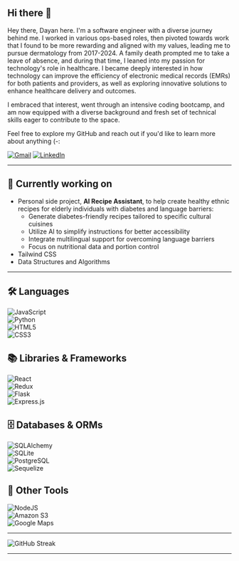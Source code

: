 ## Hi there 👋  
Hey there, Dayan here. I'm a software engineer with a diverse journey behind me. I worked in various ops-based roles, then pivoted towards work that I found to be more rewarding and aligned with my values, leading me to pursue dermatology from 2017-2024. A family death prompted me to take a leave of absence, and during that time, I leaned into my passion for technology's role in healthcare. I became deeply interested in how technology can improve the efficiency of electronic medical records (EMRs) for both patients and providers, as well as exploring innovative solutions to enhance healthcare delivery and outcomes.

I embraced that interest, went through an intensive coding bootcamp, and am now equipped with a diverse background and fresh set of technical skills eager to contribute to the space.  

Feel free to explore my GitHub and reach out if you'd like to learn more about anything (-:  

[![Gmail](https://img.shields.io/badge/Gmail-D14836?style=for-the-badge&logo=gmail&logoColor=white)](mailto:zakrzewski.dayan@gmail.com)
[![LinkedIn](https://img.shields.io/badge/LinkedIn-%230077B5.svg?style=for-the-badge&logo=linkedin&logoColor=white)](https://www.linkedin.com/in/dayan-zakrzewski-870b77191)


---

## 🚀 Currently working on  
- Personal side project, **AI Recipe Assistant**, to help create healthy ethnic recipes for elderly individuals with diabetes and language barriers:  
  - Generate diabetes-friendly recipes tailored to specific cultural cuisines  
  - Utilize AI to simplify instructions for better accessibility  
  - Integrate multilingual support for overcoming language barriers  
  - Focus on nutritional data and portion control  
- Tailwind CSS  
- Data Structures and Algorithms   

---

## 🛠️ Languages  
![JavaScript](https://img.shields.io/badge/javascript-%23323330.svg?style=for-the-badge&logo=javascript&logoColor=%23F7DF1E)  
![Python](https://img.shields.io/badge/Python-4081B3?style=for-the-badge&logo=python&logoColor=ffe66a)  
![HTML5](https://img.shields.io/badge/HTML5-E34F26?style=for-the-badge&logo=html5&logoColor=white)  
![CSS3](https://img.shields.io/badge/CSS3-1572B6?style=for-the-badge&logo=css3&logoColor=white)  

## 📚 Libraries & Frameworks  
![React](https://img.shields.io/badge/react-%2320232a.svg?style=for-the-badge&logo=react&logoColor=%2361DAFB)  
![Redux](https://img.shields.io/badge/redux-%23593d88.svg?style=for-the-badge&logo=redux&logoColor=white)  
![Flask](https://img.shields.io/badge/flask-%23000.svg?style=for-the-badge&logo=flask&logoColor=white)  
![Express.js](https://img.shields.io/badge/express.js-%23404d59.svg?style=for-the-badge&logo=express&logoColor=%2361DAFB)  

## 🗄️ Databases & ORMs  
![SQLAlchemy](https://img.shields.io/badge/-SQLAlchemy-D71F00?style=for-the-badge)  
![SQLite](https://img.shields.io/static/v1?style=for-the-badge&message=SQLite&color=003B57&logo=SQLite&logoColor=FFFFFF&label=)  
![PostgreSQL](https://img.shields.io/static/v1?style=for-the-badge&message=PostgreSQL&color=4169E1&logo=PostgreSQL&logoColor=FFFFFF&label=)  
![Sequelize](https://img.shields.io/badge/Sequelize-52B0E7?style=for-the-badge&logo=Sequelize&logoColor=white)  

## 🔧 Other Tools  
![NodeJS](https://img.shields.io/badge/node.js-6DA55F?style=for-the-badge&logo=node.js&logoColor=white)  
![Amazon S3](https://img.shields.io/static/v1?style=for-the-badge&message=Amazon+S3&color=569A31&logo=Amazon+S3&logoColor=FFFFFF&label=)  
![Google Maps](https://img.shields.io/static/v1?style=for-the-badge&message=Google+Maps&color=4285F4&logo=Google+Maps&logoColor=FFFFFF&label=)  

---

![GitHub Streak](https://streak-stats.demolab.com/?user=dayanzzz&theme=highcontrast)

---


<!--
**Dayanzzz/Dayanzzz** is a ✨ _special_ ✨ repository because its `README.md` (this file) appears on your GitHub profile.

Here are some ideas to get you started:

- 🔭 I’m currently working on ...
- 🌱 I’m currently learning ...
- 👯 I’m looking to collaborate on ...
- 🤔 I’m looking for help with ...
- 💬 Ask me about ...
- 📫 How to reach me: ...
- 😄 Pronouns: ...
- ⚡ Fun fact: ...
-->
